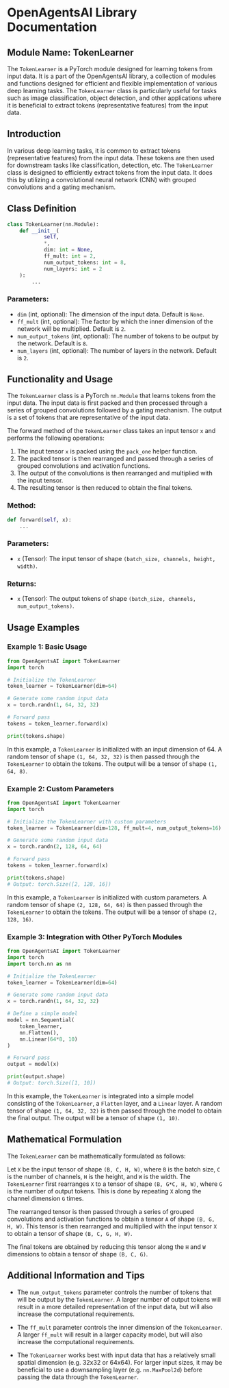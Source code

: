 # OpenAgentsAI Library Documentation

## Module Name: TokenLearner

The `TokenLearner` is a PyTorch module designed for learning tokens from input data. It is a part of the OpenAgentsAI library, a collection of modules and functions designed for efficient and flexible implementation of various deep learning tasks. The `TokenLearner` class is particularly useful for tasks such as image classification, object detection, and other applications where it is beneficial to extract tokens (representative features) from the input data.

## Introduction

In various deep learning tasks, it is common to extract tokens (representative features) from the input data. These tokens are then used for downstream tasks like classification, detection, etc. The `TokenLearner` class is designed to efficiently extract tokens from the input data. It does this by utilizing a convolutional neural network (CNN) with grouped convolutions and a gating mechanism.

## Class Definition

```python
class TokenLearner(nn.Module):
    def __init__(
            self,
            *,
            dim: int = None,
            ff_mult: int = 2,
            num_output_tokens: int = 8,
            num_layers: int = 2
    ):
        ...
```

### Parameters:

- `dim` (int, optional): The dimension of the input data. Default is `None`.
- `ff_mult` (int, optional): The factor by which the inner dimension of the network will be multiplied. Default is `2`.
- `num_output_tokens` (int, optional): The number of tokens to be output by the network. Default is `8`.
- `num_layers` (int, optional): The number of layers in the network. Default is `2`.

## Functionality and Usage

The `TokenLearner` class is a PyTorch `nn.Module` that learns tokens from the input data. The input data is first packed and then processed through a series of grouped convolutions followed by a gating mechanism. The output is a set of tokens that are representative of the input data.

The forward method of the `TokenLearner` class takes an input tensor `x` and performs the following operations:

1. The input tensor `x` is packed using the `pack_one` helper function.
2. The packed tensor is then rearranged and passed through a series of grouped convolutions and activation functions.
3. The output of the convolutions is then rearranged and multiplied with the input tensor.
4. The resulting tensor is then reduced to obtain the final tokens.

### Method:

```python
def forward(self, x):
    ...
```

### Parameters:

- `x` (Tensor): The input tensor of shape `(batch_size, channels, height, width)`.

### Returns:

- `x` (Tensor): The output tokens of shape `(batch_size, channels, num_output_tokens)`.

## Usage Examples

### Example 1: Basic Usage

```python
from OpenAgentsAI import TokenLearner
import torch

# Initialize the TokenLearner
token_learner = TokenLearner(dim=64)

# Generate some random input data
x = torch.randn(1, 64, 32, 32)

# Forward pass
tokens = token_learner.forward(x)

print(tokens.shape)
```

In this example, a `TokenLearner` is initialized with an input dimension of 64. A random tensor of shape `(1, 64, 32, 32)` is then passed through the `TokenLearner` to obtain the tokens. The output will be a tensor of shape `(1, 64, 8)`.

### Example 2: Custom Parameters

```python
from OpenAgentsAI import TokenLearner
import torch

# Initialize the TokenLearner with custom parameters
token_learner = TokenLearner(dim=128, ff_mult=4, num_output_tokens=16)

# Generate some random input data
x = torch.randn(2, 128, 64, 64)

# Forward pass
tokens = token_learner.forward(x)

print(tokens.shape)
# Output: torch.Size([2, 128, 16])
```

In this example, a `TokenLearner` is initialized with custom parameters. A random tensor of shape `(2, 128, 64, 64)` is then passed through the `TokenLearner` to obtain the tokens. The output will be a tensor of shape `(2, 128, 16)`.

### Example 3: Integration with Other PyTorch Modules

```python
from OpenAgentsAI import TokenLearner
import torch
import torch.nn as nn

# Initialize the TokenLearner
token_learner = TokenLearner(dim=64)

# Generate some random input data
x = torch.randn(1, 64, 32, 32)

# Define a simple model
model = nn.Sequential(
    token_learner,
    nn.Flatten(),
    nn.Linear(64*8, 10)
)

# Forward pass
output = model(x)

print(output.shape)
# Output: torch.Size([1, 10])
```

In this example, the `TokenLearner` is integrated into a simple model consisting of the `TokenLearner`, a `Flatten` layer, and a `Linear` layer. A random tensor of shape `(1, 64, 32, 32)` is then passed through the model to obtain the final output. The output will be a tensor of shape `(1, 10)`.

## Mathematical Formulation

The `TokenLearner` can be mathematically formulated as follows:

Let `X` be the input tensor of shape `(B, C, H, W)`, where `B` is the batch size, `C` is the number of channels, `H` is the height, and `W` is the width. The `TokenLearner` first rearranges `X` to a tensor of shape `(B, G*C, H, W)`, where `G` is the number of output tokens. This is done by repeating `X` along the channel dimension `G` times.

The rearranged tensor is then passed through a series of grouped convolutions and activation functions to obtain a tensor `A` of shape `(B, G, H, W)`. This tensor is then rearranged and multiplied with the input tensor `X` to obtain a tensor of shape `(B, C, G, H, W)`.

The final tokens are obtained by reducing this tensor along the `H` and `W` dimensions to obtain a tensor of shape `(B, C, G)`.

## Additional Information and Tips

- The `num_output_tokens` parameter controls the number of tokens that will be output by the `TokenLearner`. A larger number of output tokens will result in a more detailed representation of the input data, but will also increase the computational requirements.

- The `ff_mult` parameter controls the inner dimension of the `TokenLearner`. A larger `ff_mult` will result in a larger capacity model, but will also increase the computational requirements.

- The `TokenLearner` works best with input data that has a relatively small spatial dimension (e.g. 32x32 or 64x64). For larger input sizes, it may be beneficial to use a downsampling layer (e.g. `nn.MaxPool2d`) before passing the data through the `TokenLearner`.

